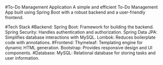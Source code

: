 #To-Do Management Application
A simple and efficient To-Do Management App built using Spring Boot with a robust backend and a user-friendly frontend.

#Tech Stack
#Backend:
Spring Boot: Framework for building the backend.
Spring Security: Handles authentication and authorization.
Spring Data JPA: Simplifies database interactions with MySQL.
Lombok: Reduces boilerplate code with annotations.
#Frontend:
Thymeleaf: Templating engine for dynamic HTML generation.
Bootstrap: Provides responsive design and UI components.
#Database:
MySQL: Relational database for storing tasks and user information.
